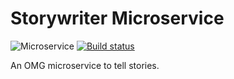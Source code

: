 # Storywriter Microservice

![Microservice](https://img.shields.io/badge/microservice-ready-brightgreen.svg?style=for-the-badge)
[![Build status](https://img.shields.io/travis/com/darkLord19/storywriter/master.svg?style=for-the-badge)](https://travis-ci.com/darkLord19/storywriter)

An OMG microservice to tell stories.
